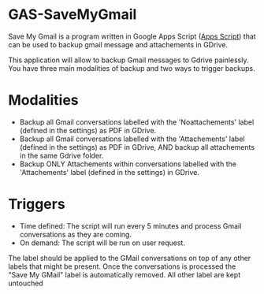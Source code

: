 # GAS-SaveMyGmail

Save My Gmail is a program written in Google Apps Script ([Apps Script](https://developers.google.com/apps-script/)) that can be used to backup gmail message and attachements in GDrive.


This application will allow to backup Gmail messages to Gdrive painlessly. You have three main modalities of backup and two ways to trigger backups.

# Modalities
- Backup all Gmail conversations labelled with the 'Noattachements' label (defined in the settings) as PDF in GDrive.
- Backup all Gmail conversations labelled with the 'Attachements' label (defined in the settings) as PDF in GDrive, AND backup all attachements in the same Gdrive folder.
- Backup ONLY Attachements within conversations labelled with the 'Attachements' label (defined in the settings) in GDrive.

# Triggers
- Time defined: The script will run every 5 minutes and process Gmail conversations as they are coming.
- On demand: The script will be run on user request.

The label should be applied to the GMail conversations on top of any other labels that might be present. Once the conversations is processed the "Save My GMail" label is automatically removed. All other label are kept untouched
